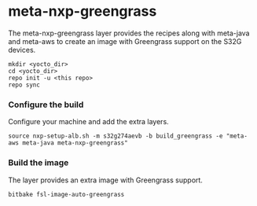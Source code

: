 # meta-nxp-greengrass

The meta-nxp-greengrass layer provides the recipes along with meta-java and meta-aws to create an image with Greengrass support on the S32G devices. 

```shell
mkdir <yocto_dir>
cd <yocto_dir>
repo init -u <this repo>
repo sync
```

### Configure the build

Configure your machine and add the extra layers. 

```shell
source nxp-setup-alb.sh -m s32g274aevb -b build_greengrass -e "meta-aws meta-java meta-nxp-greengrass"
```

### Build the image

The layer provides an extra image with Greengrass support. 

```shell
bitbake fsl-image-auto-greengrass
```

